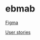 # ebmab

[Figma](https://www.figma.com/file/s13l3bDTFbpLOFHWa2eP21/Untitled?type=design&node-id=1-2&mode=design&t=RvR1wzGJTuMKr3uL-0)

[User stories](https://docs.google.com/document/d/1USnR2QJo3dfYQkI_Ma6QF8uDAnrM1LqTUvlhj4gcl90/edit)
